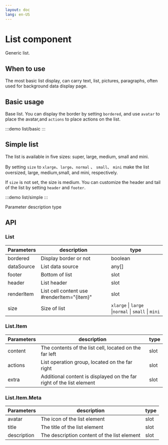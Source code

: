 ```yaml
---
layout: doc
lang: en-US
---
```


# List component

Generic list.

## When to use

The most basic list display, can carry text, list, pictures, paragraphs, often used for background data display page.

## Basic usage

Base list. You can display the border by setting `bordered`, and use `avatar` to place the avatar,and `actions` to place actions on the list.

:::demo
list/basic
:::

## Simple list

The list is available in five sizes: super, large, medium, small and mini.

By setting `size` to `xlarge`、`large`、`normal` 、 `small`、 `mini` make the list oversized, large, medium,small, and mini, respectively.

If `size` is not set, the size is medium. You can customize the header and tail of the list by setting `header` and `footer`.

:::demo
list/simple
:::


Parameter description type



## API

### List

| Parameters | description                                | type                                                |
| ---------- | ------------------------------------------ | --------------------------------------------------- |
| bordered   | Display border or not                      | boolean                                             |
| dataSource | List data source                           | any\[]                                              |
| footer     | Bottom of list                             | slot                                                |
| header     | List header                                | slot                                                |
| renderItem | List cell content use #renderItem="{item}" | slot                                                |
| size       | Size of list                               | `xlarge` \| `large` \|`normal` \| `small` \| `mini` |



### List.Item

| Parameters | description                                                          | type |
| ---------- | -------------------------------------------------------------------- | ---- |
| content    | The contents of the list cell, located on the far left               | slot |
| actions    | List operation group, located on the far right                       | slot |
| extra      | Additional content is displayed on the far right of the list element | slot |

### List.Item.Meta

| Parameters  | description                                 | type |
| ----------- | ------------------------------------------- | ---- |
| avatar      | The icon of the list element                | slot |
| title       | The title of the list element               | slot |
| description | The description content of the list element | slot |

